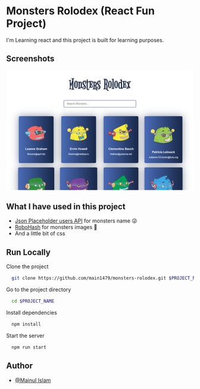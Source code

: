 
# Monsters Rolodex (React Fun Project)

I'm Learning react and this project is built for learning purposes.


## Screenshots

![App Screenshot](https://raw.githubusercontent.com/main1479/monsters-rolodex/main/monsters-rolodex-demo.png)

  
## What I have used in this project

- [Json Placeholder users API](https://jsonplaceholder.typicode.com/users) for monsters name 😜
- [RoboHash](https://robohash.org/) for monsters images 👻
- And a little bit of css

  
## Run Locally

Clone the project

```bash
  git clone https://github.com/main1479/monsters-rolodex.git $PROJECT_NAME
```

Go to the project directory

```bash
  cd $PROJECT_NAME
```

Install dependencies

```bash
  npm install
```

Start the server

```bash
  npm run start
```

  
## Author

- [@Mainul Islam](https://facebook.com/main1479)

  
